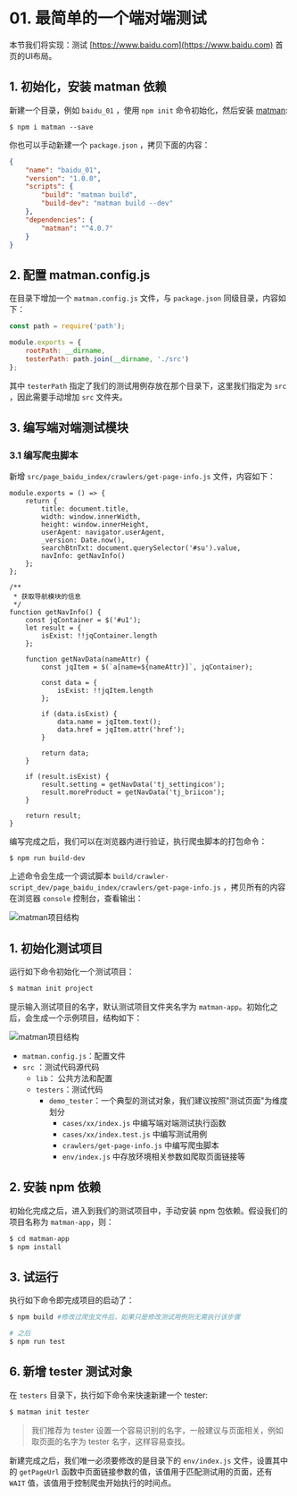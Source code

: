 # 01. 最简单的一个端对端测试

本节我们将实现：测试 [https://www.baidu.com](https://www.baidu.com) 首页的UI布局。

## 1. 初始化，安装 matman 依赖

新建一个目录，例如 `baidu_01` ，使用 `npm init` 命令初始化，然后安装 [matman](http://npmjs.com/package/matman):

```
$ npm i matman --save
```

你也可以手动新建一个 `package.json` ，拷贝下面的内容：

```json
{
    "name": "baidu_01",
    "version": "1.0.0",
    "scripts": {
        "build": "matman build",
        "build-dev": "matman build --dev"
    },
    "dependencies": {
        "matman": "^4.0.7"
    }
}
```

## 2. 配置 matman.config.js

在目录下增加一个 `matman.config.js` 文件，与 `package.json` 同级目录，内容如下：

```js
const path = require('path');

module.exports = {
    rootPath: __dirname,
    testerPath: path.join(__dirname, './src')
};
```

其中 `testerPath` 指定了我们的测试用例存放在那个目录下，这里我们指定为 `src` ，因此需要手动增加 `src` 文件夹。

## 3. 编写端对端测试模块

### 3.1 编写爬虫脚本

新增 `src/page_baidu_index/crawlers/get-page-info.js` 文件，内容如下：

```
module.exports = () => {
    return {
        title: document.title,
        width: window.innerWidth,
        height: window.innerHeight,
        userAgent: navigator.userAgent,
        _version: Date.now(),
        searchBtnTxt: document.querySelector('#su').value,
        navInfo: getNavInfo()
    };
};

/**
 * 获取导航模块的信息
 */
function getNavInfo() {
    const jqContainer = $('#u1');
    let result = {
        isExist: !!jqContainer.length
    };

    function getNavData(nameAttr) {
        const jqItem = $(`a[name=${nameAttr}]`, jqContainer);

        const data = {
            isExist: !!jqItem.length
        };

        if (data.isExist) {
            data.name = jqItem.text();
            data.href = jqItem.attr('href');
        }

        return data;
    }

    if (result.isExist) {
        result.setting = getNavData('tj_settingicon');
        result.moreProduct = getNavData('tj_briicon');
    }

    return result;
}
```

编写完成之后，我们可以在浏览器内进行验证，执行爬虫脚本的打包命令：

```
$ npm run build-dev
```

上述命令会生成一个调试脚本 `build/crawler-script_dev/page_baidu_index/crawlers/get-page-info.js` ，拷贝所有的内容在浏览器 `console` 控制台，查看输出：

![matman项目结构](./img/baidu_01_01.png)

## 1. 初始化测试项目

运行如下命令初始化一个测试项目：

```bash
$ matman init project
```

提示输入测试项目的名字，默认测试项目文件夹名字为 `matman-app`。初始化之后，会生成一个示例项目，结构如下：

![matman项目结构](./img/matmanproject.png)

- `matman.config.js`：配置文件
- `src` ：测试代码源代码
  - `lib`： 公共方法和配置
  - `testers`：测试代码
    - `demo_tester`：一个典型的测试对象，我们建议按照"测试页面"为维度划分
      - `cases/xx/index.js` 中编写端对端测试执行函数
      - `cases/xx/index.test.js` 中编写测试用例
      - `crawlers/get-page-info.js` 中编写爬虫脚本
      - `env/index.js` 中存放环境相关参数如爬取页面链接等

## 2. 安装 npm 依赖

初始化完成之后，进入到我们的测试项目中，手动安装 npm 包依赖。假设我们的项目名称为 `matman-app`，则：

```bash
$ cd matman-app
$ npm install
```

## 3. 试运行

执行如下命令即完成项目的启动了：

```bash
$ npm build #修改过爬虫文件后，如果只是修改测试用例则无需执行该步骤

# 之后
$ npm run test
```

## 6. 新增 tester 测试对象

在 `testers` 目录下，执行如下命令来快速新建一个 tester:

```bash
$ matman init tester
```

> 我们推荐为 tester 设置一个容易识别的名字，一般建议与页面相关，例如取页面的名字为 tester 名字，这样容易查找。

新建完成之后，我们唯一必须要修改的是目录下的 `env/index.js` 文件，设置其中的 `getPageUrl` 函数中页面链接参数的值，该值用于匹配测试用的页面，还有 `WAIT` 值，该值用于控制爬虫开始执行的时间点。